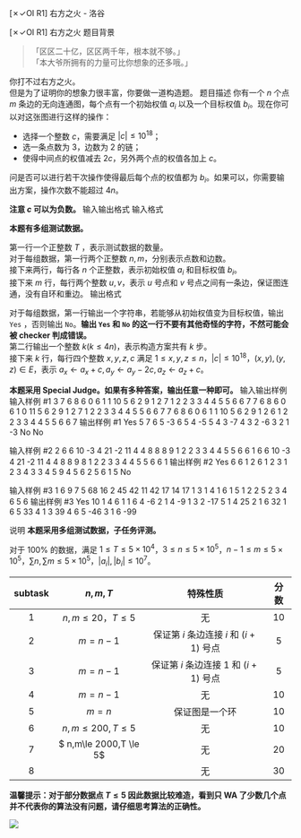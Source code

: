 



[✗✓OI R1] 右方之火 - 洛谷














[✗✓OI R1] 右方之火
题目背景
> 「区区二十亿，区区两千年，根本就不够。」  
> 「本大爷所拥有的力量可比你想象的还多哦。」

你打不过右方之火。    
但是为了证明你的想象力很丰富，你要做一道构造题。
题目描述
你有一个 $n$ 个点 $m$ 条边的无向连通图，每个点有一个初始权值 $a_i$ 以及一个目标权值 $b_i$。现在你可以对这张图进行这样的操作：
- 选择一个整数 $c$，需要满足 $|c| \le 10^{18}$；
- 选一条点数为 $3$，边数为 $2$ 的链；
- 使得中间点的权值减去 $2c$，另外两个点的权值各加上 $c$。 

问是否可以进行若干次操作使得最后每个点的权值都为 $b_i$。如果可以，你需要输出方案，操作次数不能超过 $4n$。

**注意 $c$ 可以为负数。**
输入输出格式
输入格式

**本题有多组测试数据。**

第一行一个正整数 $T$ ，表示测试数据的数量。  
对于每组数据，第一行两个正整数 $n,m$，分别表示点数和边数。  
接下来两行，每行各 $n$ 个正整数，表示初始权值 $a_i$ 和目标权值 $b_i$。  
接下来 $m$ 行，每行两个整数 $u,v$，表示 $u$ 号点和 $v$ 号点之间有一条边，保证图连通，没有自环和重边。
输出格式

对于每组数据，第一行输出一个字符串，若能够从初始权值变为目标权值，输出 `Yes` ，否则输出 `No`。**输出 `Yes` 和 `No` 的这一行不要有其他奇怪的字符，不然可能会被 checker 判成错误。**    
第二行输出一个整数 $k(k\le4n)$，表示构造方案共有 $k$ 步。    
接下来 $k$ 行，每行四个整数 $x,y,z,c$ 满足 $1 \le x,y,z \le n$，$|c| \le 10^{18}$，$(x,y),(y,z)\in E$，表示 $a_x \gets a_x+c,a_y \gets a_y-2c,a_z \gets a_z+c$。

**本题采用 Special Judge。如果有多种答案，输出任意一种即可。**
输入输出样例
输入样例 #1
3
7 6
8 6 0 6 1 1 10 
5 6 2 9 1 2 7 
1 2
2 3
3 4
4 5
5 6
6 7
7 6
8 6 0 6 1 0 11 
5 6 2 9 1 2 7 
1 2
2 3
3 4
4 5
5 6
6 7
7 6
8 6 0 6 1 1 10 
5 6 2 9 1 2 6 
1 2
2 3
3 4
4 5
5 6
6 7
输出样例 #1
Yes
5
7 6 5 -3
6 5 4 -5
5 4 3 -7
4 3 2 -6
3 2 1 -3
No
No

输入样例 #2
2
6 6
10 -3 4 21 -2 11 
4 4 8 8 8 9 
1 2
2 3
3 4
4 5
5 6
6 1
6 6
10 -3 4 21 -2 11 
4 4 8 8 9 8 
1 2
2 3
3 4
4 5
5 6
6 1
输出样例 #2
Yes
6
6 1 2 6
1 2 3 1
2 3 4 3
3 4 5 9
4 5 6 2
5 6 1 5
No

输入样例 #3
1
6 9
7 5 68 16 2 45
42 11 42 17 14 17
1 3
1 4
1 6
1 5
1 2
2 5
2 3
4 6
5 6
输出样例 #3
Yes
10
1 4 6 1
1 6 4 -6
2 1 4 -9
1 3 2 -17
5 1 4 25
2 1 6 32
1 6 5 33
4 1 3 39
4 6 5 -46
3 1 6 -99

说明
**本题采用多组测试数据，子任务评测。**

对于 $100\%$ 的数据，满足 $1\le T \leq 5 \times 10^4$，$3 \le n \le 5 \times 10^5$，$n-1 \le m \le 5 \times 10^5$，$\sum n,\sum m \leq 5\times 10^5$，$|a_i|,|b_i| \leq 10^7$。

| subtask | $n,m,T$ | 特殊性质 | 分数
| :----------: | :----------: | :-----------: | :-----------: |
| 1 | $n,m\le 20$，$T \le 5$ | 无 | 10 |
| 2 | $m=n-1$ | 保证第 $i$ 条边连接 $i$ 和 $(i+1)$ 号点 | 5 |
| 3 | $m=n-1$ | 保证第 $i$ 条边连接 $1$ 和 $(i+1)$ 号点 | 5 |
| 4 | $m=n-1$ | 无 | 10 |
| 5 | $m=n$ | 保证图是一个环 | 10 |
| 6 | $n,m\le 200,T \le 5$ | 无 | 10 |
| 7 | $ n,m\le 2000,T \le 5$ | 无 | 20 |
| 8 |  | 无 | 30 |

**温馨提示：对于部分数据点 $T \le 5$ 因此数据比较难造，看到只 WA 了少数几个点并不代表你的算法没有问题，请仔细思考算法的正确性。**  

![](https://cdn.luogu.com.cn/upload/image_hosting/bznsetls.png)






